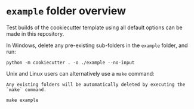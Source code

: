 # `example` folder overview

Test builds of the cookiecutter template using all default options can be made in this
repository.

In Windows, delete any pre-existing sub-folders in the `example` folder, and run:

```shell
python -m cookiecutter . -o ./example --no-input
```

Unix and Linux users can alternatively use a `make` command:

```{warning}
Any existing folders will be automatically deleted by executing the `make` command.
```

```shell
make example
```
